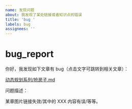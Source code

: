 ```yaml
---
name: 发现问题
about: 我发现了某处链接或者知识点的错误
title: 'bug '
labels: bug
assignees: ''
---
```


# bug\_report

你好，我发现如下文章有 bug（点击文字可跳转到相关文章）：

[动态规划系列/抢房子.md](https://github.com/labuladong/fucking-algorithm/blob/master/动态规划系列/抢房子.md)

问题描述：

某章图片链接失效/其中的 XXX 内容有误/等等。


